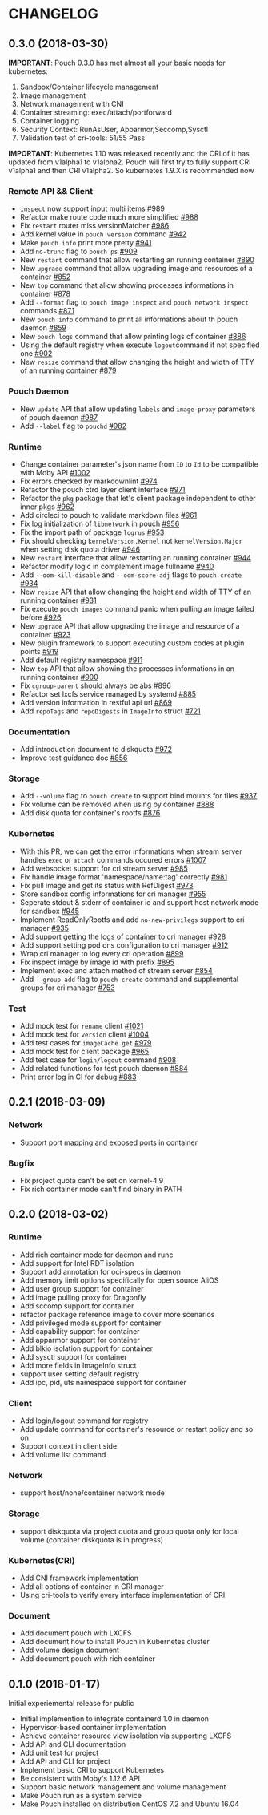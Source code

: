 # CHANGELOG

## 0.3.0 (2018-03-30)

**IMPORTANT**: Pouch 0.3.0 has met almost all your basic needs for kubernetes:

1. Sandbox/Container lifecycle management
2. Image management
3. Network management with CNI
4. Container streaming: exec/attach/portforward
5. Container logging
6. Security Context: RunAsUser, Apparmor,Seccomp,Sysctl
7. Validation test of cri-tools: 51/55 Pass

**IMPORTANT**:
Kubernetes 1.10 was released recently and the CRI of it has updated from v1alpha1 to v1alpha2.
Pouch will first try to fully support CRI v1alpha1 and then CRI v1alpha2.
So kubernetes 1.9.X is recommended now

### Remote API && Client

* `inspect` now support input multi items [\#989](https://github.com/alibaba/pouch/pull/989)
* Refactor make route code much more simplified [\#988](https://github.com/alibaba/pouch/pull/988)
* Fix `restart` router miss versionMatcher [\#986](https://github.com/alibaba/pouch/pull/986)
* Add kernel value in `pouch version` command [\#942](https://github.com/alibaba/pouch/pull/942)
* Make `pouch info` print more pretty [\#941](https://github.com/alibaba/pouch/pull/941)
* Add `no-trunc` flag to `pouch ps` [\#909](https://github.com/alibaba/pouch/pull/909)
* New `restart` command that allow restarting an running container [\#890](https://github.com/alibaba/pouch/pull/890)
* New `upgrade` command that allow upgrading image and resources of a container [\#852](https://github.com/alibaba/pouch/pull/852)
* New `top` command that allow showing processes informations in container [\#878](https://github.com/alibaba/pouch/pull/878)
* Add `--format` flag to `pouch image inspect` and `pouch network inspect` commands [\#871](https://github.com/alibaba/pouch/pull/871)
* New `pouch info` command to print all informations about th pouch daemon [\#859](https://github.com/alibaba/pouch/pull/859)
* New `pouch logs` command that allow printing logs of container [\#886](https://github.com/alibaba/pouch/pull/886)
* Using the default registry when execute `logout`command if not specified one [\#902](https://github.com/alibaba/pouch/pull/902)
* New `resize` command that allow changing the height and width of TTY of an running container [\#879](https://github.com/alibaba/pouch/pull/879)

### Pouch Daemon

* New `update` API that allow updating `labels` and `image-proxy` parameters of pouch daemon [\#987](https://github.com/alibaba/pouch/pull/987)
* Add `--label` flag to `pouchd` [\#982](https://github.com/alibaba/pouch/pull/982)

### Runtime

* Change container parameter's json name from `ID` to `Id` to be compatible with Moby API [\#1002](https://github.com/alibaba/pouch/pull/1002)
* Fix errors checked by markdownlint [\#974](https://github.com/alibaba/pouch/pull/974)
* Refactor the pouch ctrd layer client interface [\#971](https://github.com/alibaba/pouch/pull/971)
* Refactor the `pkg` package that let's client package independent to other inner pkgs [\#962](https://github.com/alibaba/pouch/pull/962)
* Add circleci to pouch to validate markdown files [\#961](https://github.com/alibaba/pouch/pull/961)
* Fix log initialization of `libnetwork` in pouch [\#956](https://github.com/alibaba/pouch/pull/956)
* Fix the import path of package `logrus` [\#953](https://github.com/alibaba/pouch/pull/953)
* Fix should checking `kernelVersion.Kernel` not `kernelVersion.Major` when setting disk quota driver [\#946](https://github.com/alibaba/pouch/pull/946)
* New `restart` interface that allow restarting an running container [\#944](https://github.com/alibaba/pouch/pull/944)
* Refactor modify logic in complement image fullname [\#940](https://github.com/alibaba/pouch/pull/940)
* Add `--oom-kill-disable` and `--oom-score-adj` flags to `pouch create` [\#934](https://github.com/alibaba/pouch/pull/934)
* New `resize` API that allow changing the height and width of TTY of an running container [\#931](https://github.com/alibaba/pouch/pull/931)
* Fix execute `pouch images` command panic when pulling an image failed before [\#926](https://github.com/alibaba/pouch/pull/926)
* New `upgrade` API that allow upgrading the image and resource of a container [\#923](https://github.com/alibaba/pouch/pull/923)
* New plugin framework to support executing custom codes at plugin points [\#919](https://github.com/alibaba/pouch/pull/919)
* Add default registry namespace [\#911](https://github.com/alibaba/pouch/pull/911)
* New `top` API that allow showing the processes informations in an running container [\#900](https://github.com/alibaba/pouch/pull/900)
* Fix `cgroup-parent` should always be abs [\#896](https://github.com/alibaba/pouch/pull/896)
* Refactor set lxcfs service managed by systemd [\#885](https://github.com/alibaba/pouch/pull/885)
* Add version information in restful api url [\#869](https://github.com/alibaba/pouch/pull/869)
* Add `repoTags` and `repoDigests` in `ImageInfo` struct [\#721](https://github.com/alibaba/pouch/pull/721)

### Documentation

* Add introduction document to diskquota [\#972](https://github.com/alibaba/pouch/pull/972)
* Improve test guidance doc [\#856](https://github.com/alibaba/pouch/pull/856)

### Storage

* Add `--volume` flag to `pouch create` to support bind mounts for files [\#937](https://github.com/alibaba/pouch/pull/937)
* Fix volume can be removed when using by container [\#888](https://github.com/alibaba/pouch/pull/888)
* Add disk quota for container's rootfs [\#876](https://github.com/alibaba/pouch/pull/876)

### Kubernetes

* With this PR, we can get the error informations when stream server handles `exec` or `attach` commands occured errors [\#1007](https://github.com/alibaba/pouch/pull/1007)
* Add websocket support for cri stream server [\#985](https://github.com/alibaba/pouch/pull/985)
* Fix handle image format 'namespace/name:tag' correctly [\#981](https://github.com/alibaba/pouch/pull/981)
* Fix pull image and get its status with RefDigest [\#973](https://github.com/alibaba/pouch/pull/973)
* Store sandbox config informations for cri manager [\#955](https://github.com/alibaba/pouch/pull/955)
* Seperate stdout & stderr of container io and support host network mode for sandbox [\#945](https://github.com/alibaba/pouch/pull/945)
* Implement ReadOnlyRootfs and add `no-new-privilegs` support to cri manager [\#935](https://github.com/alibaba/pouch/pull/935)
* Add support getting the logs of container to cri manager [\#928](https://github.com/alibaba/pouch/pull/928)
* Add support setting pod dns configuration to cri manager [\#912](https://github.com/alibaba/pouch/pull/912)
* Wrap cri manager to log every cri operation [\#899](https://github.com/alibaba/pouch/pull/899)
* Fix inspect image by image id with prefix [\#895](https://github.com/alibaba/pouch/pull/895)
* Implement exec and attach method of stream server [\#854](https://github.com/alibaba/pouch/pull/854)
* Add `--group-add` flag to `pouch create` command and supplemental groups for cri manager [\#753](https://github.com/alibaba/pouch/pull/753)

### Test

* Add mock test for `rename` client [\#1021](https://github.com/alibaba/pouch/pull/1021)
* Add mock test for `version` client [\#1004](https://github.com/alibaba/pouch/pull/1004)
* Add test cases for `imageCache.get` [\#979](https://github.com/alibaba/pouch/pull/979)
* Add mock test for client package [\#965](https://github.com/alibaba/pouch/pull/965)
* Add test case for `login/logout` command [\#908](https://github.com/alibaba/pouch/pull/908)
* Add related functions for test pouch daemon [\#884](https://github.com/alibaba/pouch/pull/884)
* Print error log in CI for debug [\#883](https://github.com/alibaba/pouch/pull/883)

## 0.2.1 (2018-03-09)

### Network

* Support port mapping and exposed ports in container

### Bugfix

* Fix project quota can't be set on kernel-4.9
* Fix rich container mode can't find binary in PATH

## 0.2.0 (2018-03-02)

### Runtime

* Add rich container mode for daemon and runc
* Add support for Intel RDT isolation
* Support add annotation for oci-specs in daemon
* Add memory limit options specifically for open source AliOS
* Add user group support for container
* Add image pulling proxy for Dragonfly
* Add sccomp support for container
* refactor package reference image to cover more scenarios
* Add privileged mode support for container
* Add capability support for container
* Add apparmor support for container
* Add blkio isolation support for container
* Add sysctl support for container
* Add more fields in ImageInfo struct
* support user setting default registry
* Add ipc, pid, uts namespace support for container

### Client

* Add login/logout command for registry
* Add update command for container's resource or restart policy and so on
* Support context in client side
* Add volume list command

### Network

* support host/none/container network mode

### Storage

* support diskquota via project quota and group quota only for local volume (container diskquota is in progress)

### Kubernetes(CRI)

* Add CNI framework implementation
* Add all options of container in CRI manager
* Using cri-tools to verify every interface implementation of CRI

### Document

* Add document pouch with LXCFS
* Add document how to install Pouch in Kubernetes cluster
* Add volume design document
* Add document pouch with rich container

## 0.1.0 (2018-01-17)

Initial experiemental release for public

* Initial implemention to integrate containerd 1.0 in daemon
* Hypervisor-based container implementation
* Achieve container resource view isolation via supporting LXCFS
* Add API and CLI documentation
* Add unit test for project
* Add API and CLI for project
* Implement basic CRI to support Kubernetes
* Be consistent with Moby's 1.12.6 API
* Support basic network management and volume management
* Make Pouch run as a system service
* Make Pouch installed on distribution CentOS 7.2 and Ubuntu 16.04
